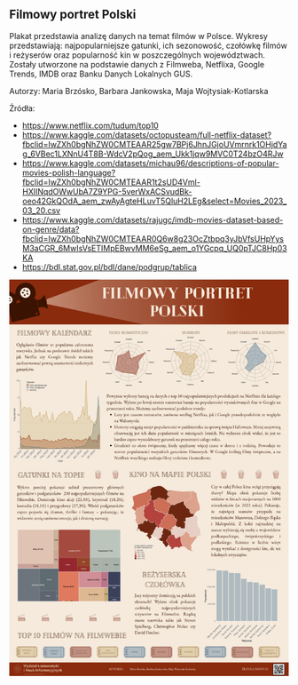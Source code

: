 ## Filmowy portret Polski

Plakat przedstawia analizę danych na temat filmów w Polsce. Wykresy przedstawiają: najpopularniejsze gatunki, ich sezonowość, czołówkę filmów i reżyserów oraz popularność kin w poszczególnych województwach. Zostały utworzone na podstawie danych z Filmweba, Netflixa, Google Trends, IMDB oraz Banku Danych Lokalnych GUS.

Autorzy: Maria Brzósko, Barbara Jankowska, Maja Wojtysiak-Kotlarska

Źródła:
- https://www.netflix.com/tudum/top10
- https://www.kaggle.com/datasets/octopusteam/full-netflix-dataset?fbclid=IwZXh0bgNhZW0CMTEAAR25gw7BPj6JhnJGjoUVmrnrk1OHjdYag_6VBec1LXNnU4T8B-WdcV2pQog_aem_Ukk1jqw9MVC0T24bzO4RJw
- https://www.kaggle.com/datasets/michau96/descriptions-of-popular-movies-polish-language?fbclid=IwZXh0bgNhZW0CMTEAAR1t2sUD4Vml-HXlINqdOWwUbA7Z9YPG-5verWxACSvudBk-oeo42GkQOdA_aem_zwAyAgteHLuvT5QluH2LEg&select=Movies_2023_03_20.csv
- https://www.kaggle.com/datasets/rajugc/imdb-movies-dataset-based-on-genre/data?fbclid=IwZXh0bgNhZW0CMTEAAR0Q6w8g23OcZtbpq3yJbVfsUHpYysM3aCGR_6MwIsVsETIMpEBwvMM6eSg_aem_o1YGcpq_UQ0pTJC8Hp03KA
- https://bdl.stat.gov.pl/bdl/dane/podgrup/tablica

<img src="Brzokso_Jankowska_Wojtysiak-Kotlarska.png" align="center" width="600"/>
